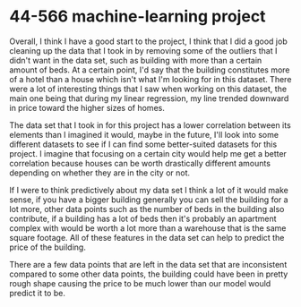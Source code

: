 # 44-566 machine-learning project

Overall, I think I have a good start to the project, I think that I did a good job cleaning up the data that I took in by removing some of the outliers that I didn't want in the data set, such as building with more than a certain amount of beds. At a certain point, I'd say that the building constitutes more of a hotel than a house which isn't what I'm looking for in this dataset. There were a lot of interesting things that I saw when working on this dataset, the main one being that during my linear regression, my line trended downward in price toward the higher sizes of homes. 

The data set that I took in for this project has a lower correlation between its elements than I imagined it would, maybe in the future, I'll look into some different datasets to see if I can find some better-suited datasets for this project. I imagine that focusing on a certain city would help me get a better correlation because houses can be worth drastically different amounts depending on whether they are in the city or not.

If I were to think predictively about my data set I think a lot of it would make sense, if you have a bigger building generally you can sell the building for a lot more, other data points such as the number of beds in the building also contribute, if a building has a lot of beds then it's probably an apartment complex with would be worth a lot more than a warehouse that is the same square footage. All of these features in the data set can help to predict the price of the building.

There are a few data points that are left in the data set that are inconsistent compared to some other data points, the building could have been in pretty rough shape causing the price to be much lower than our model would predict it to be. 
